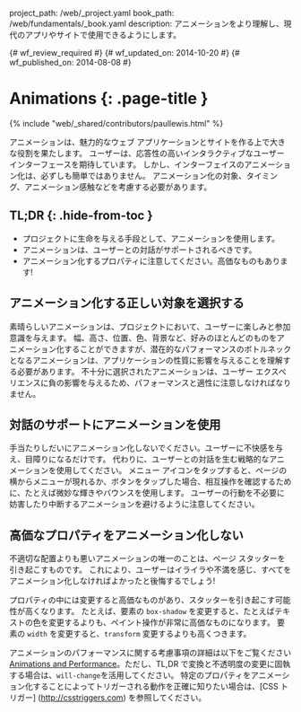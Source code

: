 project_path: /web/_project.yaml
book_path: /web/fundamentals/_book.yaml
description: アニメーションをより理解し、現代のアプリやサイトで使用できるようにします。

{# wf_review_required #}
{# wf_updated_on: 2014-10-20 #}
{# wf_published_on: 2014-08-08 #}

# Animations {: .page-title }

{% include "web/_shared/contributors/paullewis.html" %}


アニメーションは、魅力的なウェブ アプリケーションとサイトを作る上で大きな役割を果たします。 ユーザーは、応答性の高いインタラクティブなユーザー インターフェースを期待しています。 しかし、インターフェイスのアニメーション化は、必ずしも簡単ではありません。 アニメーション化の対象、タイミング、アニメーション感触などを考慮する必要があります。

## TL;DR {: .hide-from-toc }
- プロジェクトに生命を与える手段として、アニメーションを使用します。
- アニメーションは、ユーザーとの対話がサポートされるべきです。
- アニメーション化するプロパティに注意してください。高価なものもあります!


## アニメーション化する正しい対象を選択する

素晴らしいアニメーションは、プロジェクトにおいて、ユーザーに楽しみと参加意識を与えます。 幅、高さ、位置、色、背景など、好みのほとんどのものをアニメーション化することができますが、潜在的なパフォーマンスのボトルネックとなるアニメーションは、アプリケーションの性質に影響を与えることを理解する必要があります。 不十分に選択されたアニメーションは、ユーザー エクスペリエンスに負の影響を与えるため、パフォーマンスと適性に注意しなければなりません。

## 対話のサポートにアニメーションを使用

手当たりしだいにアニメーション化しないでください。ユーザーに不快感を与え、目障りになるだけです。 代わりに、ユーザーとの対話を生む戦略的なアニメーションを使用してください。 メニュー アイコンをタップすると、ページの横からメニューが現れるか、ボタンをタップした場合、相互操作を確認するために、たとえば微妙な輝きやバウンスを使用します。 ユーザーの行動を不必要に妨害したり中断するアニメーションを避けるように注意してください。

## 高価なプロパティをアニメーション化しない

不適切な配置よりも悪いアニメーションの唯一のことは、ページ スタッターを引き起こすものです。 これにより、ユーザーはイライラや不満を感じ、すべてをアニメーション化しなければよかったと後悔するでしょう!

プロパティの中には変更すると高価なものがあり、スタッターを引き起こす可能性が高くなります。 たとえば、要素の `box-shadow` を変更すると、たとえばテキストの色を変更するよりも、ペイント操作が非常に高価なものになります。 要素の `width` を変更すると、`transform` 変更するよりも高くつきます。

アニメーションのパフォーマンスに関する考慮事項の詳細は以下をご覧ください[Animations and Performance](animations-and-performance.html)。ただし、TL,DR で変換と不透明度の変更に固執する場合は、`will-change`を活用してください。 特定のプロパティをアニメーション化することによってトリガーされる動作を正確に知りたい場合は、[CSS トリガー] (http://csstriggers.com) を参照してください。



